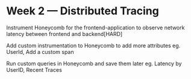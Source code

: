# Week 2 — Distributed Tracing


Instrument Honeycomb for the frontend-application to observe network latency between frontend and backend[HARD]

Add custom instrumentation to Honeycomb to add more attributes eg. UserId, Add a custom span

Run custom queries in Honeycomb and save them later eg. Latency by UserID, Recent Traces
